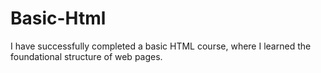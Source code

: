 # Basic-Html
I have successfully completed a basic HTML course, where I learned the foundational structure of web pages.
